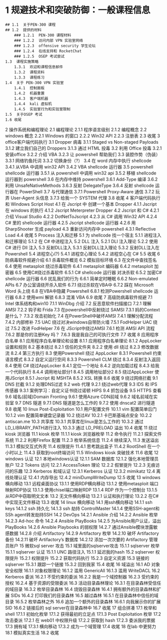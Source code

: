 # 1  规避技术和突破防御：一般课程信息
    ## 1.1  关于PEN-300 课程
    ## 1.2  提供的材料
        ### 1.2.1  PEN-300 课程材料
        ### 1.2.2  访问内部 VPN 实验室网络
        ### 1.2.3  offensive security 学生论坛
        ### 1.2.4  在线支持和 RocketChat
        ### 1.2.5  OSEP 考试尝试
    1.3  课程实施策略
        1.3.1  欢迎和课程信息邮件
        1.3.2  课程资料
        1.3.3  课程练习
    1.4  关于 PEN-300 VPN 实验室
        1.4.1  控制面板
        1.4.2  机器重置
        1.4.3  客户端机器
        1.4.4  kali 虚拟机
        1.4.5  实验室行为和实验室限制
    1.5  关于OSEP 考试
    1.6 收尾
2  操作系统和编程理论
    2.1  编程理论
        2.1.1  程序语言级别
        2.1.2  编程概念
    2.2 windows 概念
        2.2.1  Windows 的窗口
        2.2.2  Win32 API
        2.2.3  注册表
    2.3 收尾
3  office客户端代码执行
    3.1  Dropper 病毒
        3.1.1  Staged vs Non-staged Payloads
        3.1.2  建立我们自己的 Droppers
        3.1.3  通过 HTML 投毒
    3.2  利用 Office 投毒
        3.2.1  安装office
        3.2.2  介绍 VBA
        3.2.3  让 powershell 帮助我们
    3.3  装腔作势（伪装）
        3.3.1  网络钓鱼托词
        3.3.2  切换身份（?）
    3.4  在 word 内存中执行 shellcode
        3.4.1  从VBA 中调用 win32 API
        3.4.2  VBA shellcode 运行器
    3.5  powershell shellcode 运行器
        3.5.1  从 powershell 中调用 win32 api
        3.5.2  移植 shellcode 运行器到 powershell
    3.6  在内存中维持 powershell
        3.6.1  Add-Type 编译
        3.6.2  利用 UnsafeNativeMethods
        3.6.3  反射 DelegateType
        3.6.4  反射 shellcode 运行器在 PowerShell
    3.7  与代理通信
        3.7.1  Powershell Proxy-Aware 通信
        3.7.2  玩弄 User-Agent 头信息
        3.7.3  给我一个 SYSTEM 代理
    3.8  收尾
4  客户端代码执行 和 Windows Script Host
    4.1  在 Jscript 中 创建一个基本 Dropper
        4.1.1  Jscript 在 windows 的执行
        4.1.2  Jscript Meterpreter Dropper
    4.2  Jscript 和 C#
        4.2.1  介绍 Visual Studio
        4.2.2  DotNetToJscript
        4.2.3  从 C# 调用 Win32 API
        4.2.4  C# 里的 shellcode 运行器
        4.2.5  Jscript shellcode 运行器
        4.2.6  用 SharpShooter 生成 payload
    4.3  重新访问内存中 powershell
        4.3.1  Reflective Load
    4.4  收尾
5 Process 注入和迁移
    5.1  为 shellcode 找一个宿主
        5.1.1  进程注入和迁移理论
        5.1.2  在 C# 中进程注入
    5.2  DLL 注入
        5.2.1  DLl 注入理论
        5.2.2  使用C# 进行 Dll 注入
    5.3  反射DLL注入
        5.3.1  反射DLL注入理论
        5.3.2  反射DLL注入在 Powershell
    5.4  进程空心(?)
        5.4.1  进程空心理论
        5.4.2  进程空心在 C#
    5.5  收尾
6 防病毒软件规避介绍
    6.1  杀毒软件概览
    6.2  模拟目标环境
    6.3  在文件中查找签名
    6.4  使用 metasploit 绕过杀毒软件
        6.4.1  metasploit 编码器
        6.4.2  metasploit 加密器
    6.5  使用C#绕过杀毒软件
        6.5.1  C# shellcode 运行器 对决杀软
        6.5.2  加密C# shellcode 运行器
    6.6  扰乱我们的行为
        6.6.1  简单定时睡眠
        6.6.2  Non-emulated APIs
    6.7  办公室请绕开杀入软件
        6.7.1  绕过杀软在VBA中
        6.7.2  踩在 Microsoft Word 头上绕
    6.8  在VBA中隐藏 Powershell
        6.8.1  检测Powershell shellcode 运行器
        6.8.2  使用wmi 解锁
        6.8.3  混淆 VBA
    6.9  收尾
7  高级防病毒软件规避
    7.1  Intel 体系结构和win10
        7.1.1  WinDbg 介绍
    7.2  反恶意软件扫描接口
        7.2.1  理解AMSI
        7.2.2  钩子和 Frida
    7.3  在powershell中反射绕过 SAMSI
        7.3.1  妈的Context 是什么？
        7.3.2  攻击初始化
    7.4  在PowerShell中破坏AMSI
        7.4.1  理解分配流程
        7.4.2  内部修补
    7.5  UAC 绕过对决windows自带防火墙
        7.5.1  FodHelper UAC 绕过
        7.5.2  改进 FodHelper
    7.6  在 JScript中绕过AMSI
        7.6.1  检测 AMSI API 流程
        7.6.2  那是你的注册Key 吗？
        7.6.3  我是我自己的可执行文件
    7.7  收尾
8 应用程序白名单
    8.1  应用程序白名单理论和设置
        8.1.1  应用程序白名单理论
        8.1.2  AppLocker 设置和规则
    8.2  基本绕过
        8.2.1  信任的文件夹
        8.2.2  使用 dll 绕过
        8.2.3  修改数据流
        8.2.4  第三方执行
    8.3  使用Powershell 绕过 AppLocker
        8.3.1  Powershell 约束语言模式
        8.3.2  自定义运行空间
        8.3.3  Powershell CLM 绕过
        8.3.4  反射注入返回
    8.4  使用 C# 绕过AppLocker
        8.4.1  定位一个地址
        8.4.2  逆向加载过程
        8.4.3  给我一个代码执行
        8.4.4  调用地址部分1
        8.4.5  调用地址部分2
    8.5  绕过AppLocker 使用JScript
        8.5.1  Jscript 和 MSHTA
        8.5.2  XSL 转换
    8.6 收尾
9  绕过网络拦截
        9.1  DNS 拦截
            9.1.2  处理DNS过滤
        9.2  web 代理
            9.2.1  绕过web代理
        9.3  IDS 和 IPS 传感器
            9.3.1  案例学习：自定义证书绕过诺顿 HIPS
        9.4  抓包设备
        9.5  HTTPS 查看
        9.6  域名(前域)Domain Fronting
            9.6.1  使用Azure CDN前域
            9.6.2  域名前域在实验室
        9.7  DNS 隧道
            9.7.1  DNS 隧道是怎么工作的
            9.7.2  使用 dnscat2 进行隧道
        9.8  收尾
10 linux Post-Exploitation
        10.1  用户配置文件
                10.1.1  vim 配置简单后门
                10.1.2  vim 配置简单键盘记录器
        10.2  绕过AV
                10.2.1  卡巴斯基端点安全
                10.2.2  antiscan.me
        10.3  共享库
                10.3.1  共享库在linux是怎么工作的
                10.3.2  通过 LD_LIBRARY_PATH进行注入
                10.3.3  通过 LD_PRELOAD 溢出
        10.4  收尾
11  绕过kiosk 浏览器
        11.1  kiosk 枚举
                11.1.1  kiosk 浏览器枚举
        11.2  命令执行
                11.2.1  探索文件系统
                11.2.2  利用Firefox 配置
                11.2.3  枚举系统信息
                11.2.4  继续深入
        11.3  发送溢出
                11.3.1  模拟交互式外壳
        11.4  权限提升
                11.4.1  思考跳出盒子
                11.4.2  RootShell 在一个小时以上
                11.4.3  获取到root终端访问
        11.5  Windows kiosk 突破技术
        11.6 收尾
12 windows 认证
        12.1  本地windows认证
                12.1.1 SAM 数据库
                12.1.2  强化本地管理员账户
        12.2  Tokens 访问
                12.2.1  AccessToken 理论
                12.2.2  假冒提升
                12.2.3  无痕访问的乐趣
        12.3  Kerberos 和域认证
                12.3.1  Kerberos 认证
                12.3.2  mimikatz
        12.4  离线处理认证
                12.4.1  内存导出
                12.4.2  miniDumpWriteDump
        12.5  收尾
13  windows 横向移动
        13.1  远程桌面协议
                13.1.1  使用RDP横向移动
                13.1.2  使用metasploit 端口映射RDP协议
                13.1.3  使用chisel端口映射RDP
                13.1.4  RDP 作为一个控制台
                13.1.5  从RDP中窃取明文文本
        13.2  无文件横向移动
                13.2.1  认证和执行理论
                13.2.2  在C#中实现无文件移动
        13.3  收尾
14  linux 横向移动
        14.1  用ssh横向移动
                14.1.1  ssh keys
                14.1.2  ssh 持久化
                14.1.3  ssh 劫持 ControlMaster
                14.1.4  使用SSH-agent和SSh agent转发劫持SSH
        14.2  DevOps
                14.2.1  Ansible 介绍
                14.2.2  Ansible 枚举 
                14.2.3  Ad-hoc 命令
                14.2.4  Ansible PlayBooks
                14.2.5  为Ansible用户认证，溢出PlayBooks
                14.2.6  Ansible Playbooks 的弱权限
                14.2.7  通过Ansible模块泄露敏感数据
                14.2.8  介绍 Artifactory
                14.2.9  Artifactory 枚举
                14.2.10 破坏 Artifactory 备份
                14.2.11 破坏 Artifactory’s 数据库
                14.2.12 添加一次次要的 Artifactory 管理员账户
15  微软sql server 攻击
        15.1  域里面的sqlserver攻击
                15.1.1 sqlserver 枚举
                15.1.1 sqlserver 认证
                15.1.1 UNC 路径注入
                15.1.1 延迟我的hash
        15.2  sqlserver 权限提升
                15.2.1  权限提升
                15.2.2  获取代码执行
                15.2.3  自定义资源
        15.3  链接的sqlserver
                15.3.1  跟踪一个链接
                15.3.2  回到我家
        15.4  收尾
16  域溢出
        16.1  AD 对象安全权限
                16.1.1 对象权限理论
                16.1.2 滥用 GenericAll
                16.1.3 滥用 WriteDACL
        16.2  Kerberos 委派
                16.2.1  不受约束的委派
                16.2.2  我是一个域控制器
                16.2.3  受约束的授权
                16.2.4  基于资源的受限委派
        16.3  活动目录森林理论
                16.3.1  在目录森林受信任的域目录
                16.3.2  枚举目录森林
        16.4  烧毁目录森林
                16.4.1  拥有额外的目录森林和扩展 SIDs
                16.4.2  打印我们的目录森林
        16.5  越过森林
                16.5.1  在目录森林中信任的域目录
                16.5.2  枚举森林之外
        16.6  追加一个额外的目录森林
                16.6.1  向我展示你的扩展SID
                16.6.2  链接后的 sql server在目录森林中
        16.7  收尾
17  组合拼凑
        17.1  枚举和shell
                17.1.1 初始化枚举
                17.1.2 获得最初的立足点
                17.1.3 Post Exploitation 枚举
        17.2  攻击委派
                17.2.1  在 web01 中权限升级
                17.2.2  获取到 hash
                17.2.3  委派我的票据
        17.3  拥有域
                17.3.1  横向移动
                17.3.2  成为一个域管理
        17.4  收尾
18  在lab 中更努力
        18.1  模拟真实生活
        18.2  收尾